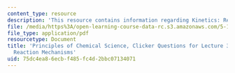 ```yaml
---
content_type: resource
description: 'This resource contains information regarding Kinetics: Reaction Mechanisms.'
file: /media/https%3A/open-learning-course-data-rc.s3.amazonaws.com/5-111sc-principles-of-chemical-science-fall-2014/75dc4ea86ecbf485fc4d2bbc07134071_MIT5_111F14_Lec32Clkr.pdf
file_type: application/pdf
resourcetype: Document
title: 'Principles of Chemical Science, Clicker Questions for Lecture 32: Kinetics:
  Reaction Mechanisms'
uid: 75dc4ea8-6ecb-f485-fc4d-2bbc07134071
---
```

